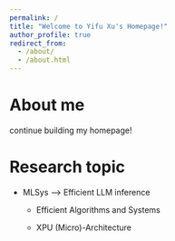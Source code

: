 ```yaml
---
permalink: /
title: "Welcome to Yifu Xu's Homepage!"
author_profile: true
redirect_from: 
  - /about/
  - /about.html
---
```


# About me

continue building my homepage!



# Research topic

- MLSys –> Efficient LLM inference

	- Efficient Algorithms and Systems 

	- XPU (Micro)-Architecture 
